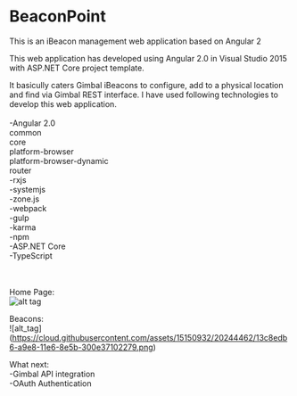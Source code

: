 # BeaconPoint
This is an iBeacon management web application based on Angular 2

This web application has developed using Angular 2.0 in Visual Studio 2015 with ASP.NET Core project template.

It basicully caters Gimbal iBeacons to configure, add to a physical location and find via Gimbal REST interface. I have used following technologies to develop this web application.
<br /><br />
-Angular 2.0<br />
  common<br />
  core<br />
  platform-browser<br />
  platform-browser-dynamic<br />
  router<br />
-rxjs<br />
-systemjs<br />
-zone.js<br />
-webpack<br />
-gulp<br />
-karma<br />
-npm<br />
-ASP.NET Core<br />
-TypeScript<br />
<br /><br />

Home Page:
<br />
![alt tag](https://cloud.githubusercontent.com/assets/15150932/20244446/421e3fbe-a9e7-11e6-97d9-0b2837d872b5.png)


Beacons:
<br />
![alt_tag] (https://cloud.githubusercontent.com/assets/15150932/20244462/13c8edb6-a9e8-11e6-8e5b-300e37102279.png)

What next:<br />
-Gimbal API integration<br />
-OAuth Authentication
